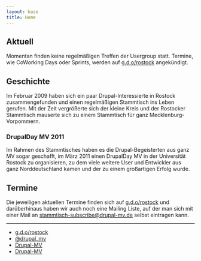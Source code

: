 ```yaml
---
layout: base
title: Home
---
```


## Aktuell

Momentan finden keine regelmäßigen Treffen der Usergroup statt. Termine, wie CoWorking Days oder Sprints, werden auf [g.d.o/rostock](https://groups.drupal.org/rostock) angekündigt.

## Geschichte

Im Februar 2009 haben sich ein paar Drupal-Interessierte in Rostock zusammengefunden und einen regelmäßigen Stammtisch ins Leben gerufen. Mit der Zeit vergrößerte sich der kleine Kreis und der Rostocker Stammtisch mauserte sich zu einem Stammtisch für ganz Mecklenburg-Vorpommern.

### DrupalDay MV 2011

Im Rahmen des Stammtisches haben es die Drupal-Begeisterten aus ganz MV sogar geschafft, im März 2011 einen DrupalDay MV in der Universität Rostock zu organisieren, zu dem viele weitere User und Entwickler aus ganz Norddeutschland kamen und der zu einem großartigen Erfolg wurde.

## Termine

Die jeweiligen aktuellen Termine finden sich auf [g.d.o/rostock](https://groups.drupal.org/rostock) und darüberhinaus haben wir auch noch eine Mailing Liste, auf der man sich mit einer Mail an [stammtisch-subscribe@drupal-mv.de](mailto:stammtisch-subscribe@drupal-mv.de) selbst eintragen kann.

---

<ul class="fa-ul main-list">
  <li class="main-list-item">
    <span class="fa fa-drupal fa-lg main-list-item-icon"></span>
    <a href="https://groups.drupal.org/rostock">g.d.o/rostock</a>
  </li>
  <li class="main-list-item">
    <span class="fa fa-twitter fa-lg main-list-item-icon"></span>
    <a href="https://twitter.com/drupal_mv">@drupal_mv</a>
  </li>
  <li class="main-list-item">
    <span class="fa fa-facebook fa-lg main-list-item-icon"></span>
    <a href="https://www.facebook.com/pages/Drupal-MV/203909262954654">Drupal-MV</a>
  </li>
  <li class="main-list-item">
    <span class="fa fa-google-plus fa-lg main-list-item-icon"></span>
    <a href="https://plus.google.com/b/114305363581948692351/">Drupal-MV</a>
  </li>
</ul>     

